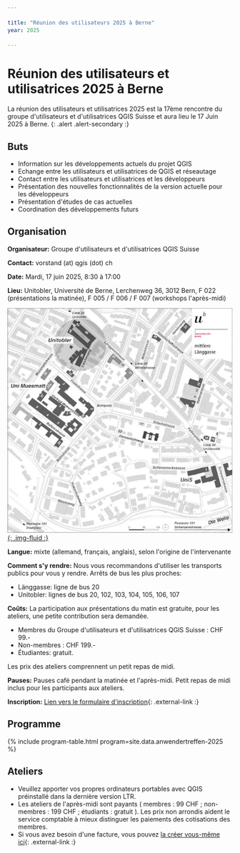```yaml
---

title: "Réunion des utilisateurs 2025 à Berne"
year: 2025

---
```


# Réunion des utilisateurs et utilisatrices 2025 à Berne

La réunion des utilisateurs et utilisatrices 2025 est la 17ème rencontre du groupe
d'utilisateurs et d'utilisatrices QGIS Suisse et aura lieu le 17 Juin 2025 à Berne.
{: .alert .alert-secondary :}

## Buts

* Information sur les développements actuels du projet QGIS
* Echange entre les utilisateurs et utilisatrices de QGIS et réseautage
* Contact entre les utilisateurs et utilisatrices et les développeurs
* Présentation des nouvelles fonctionnalités de la version actuelle pour les développeurs
* Présentation d'études de cas actuelles
* Coordination des développements futurs

## Organisation

**Organisateur:** Groupe d'utilisateurs et d'utilisatrices QGIS Suisse

**Contact:** vorstand (at) qgis (dot) ch

**Date:** Mardi, 17 juin 2025, 8:30 à 17:00

**Lieu:** Unitobler, Université de Berne, Lerchenweg 36, 3012 Bern, F 022 (présentations la matinée), F 005 / F 006 / F 007 (workshops l'après-midi)

[![Plan de Situation Unitobler](/assets/img/08_Tobler_Lage.jpg){: .img-fluid :}](https://www.unibe.ch/universite/campus_et_infrastructures/plans_de_situation_et_auditoires/plan_de_situation/8__unitobler/index_fra.html)

**Langue:** mixte (allemand, français, anglais), selon l'origine de l'intervenante

**Comment s'y rendre:** Nous vous recommandons d'utiliser les transports publics
pour vous y rendre. Arrêts de bus les plus proches:

* Länggasse: ligne de bus 20
* Unitobler: lignes de bus 20, 102, 103, 104, 105, 106, 107

**Coûts:** La participation aux présentations du matin est gratuite,
pour les ateliers, une petite contribution sera demandée.

* Membres du Groupe d'utilisateurs et d'utilisatrices QGIS Suisse : CHF 99.-
* Non-membres : CHF 199.-
* Étudiantes: gratuit.

Les prix des ateliers comprennent un petit repas de midi.

**Pauses:** Pauses café pendant la matinée et l'après-midi. Petit repas de midi inclus pour les participants aux ateliers.

**Inscription:** [Lien vers le formulaire d'inscription](https://forms.gle/JH4Xy65yjRHuztPr6){: .external-link :}

## Programme

{% include program-table.html program=site.data.anwendertreffen-2025 %}

## Ateliers

* Veuillez apporter vos propres ordinateurs portables avec QGIS préinstallé dans la dernière version LTR.
* Les ateliers de l'après-midi sont payants
( membres : 99 CHF ; non-membres : 199 CHF ; étudiants : gratuit ). Les prix non
arrondis aident le service comptable à mieux distinguer les paiements des
cotisations des membres.
* Si vous avez besoin d'une facture, vous pouvez
[la créer vous-même ici](https://www.qgis.ch/invoice-usermeeting/){: .external-link :}
